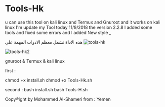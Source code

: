 # Tools-Hk
u can use this tool on kali linux and Termux and Gnuroot
and it works on kali linux
I'm update my Tool today 11/9/2018
the version 2.2.8
I added some tools 
and fixed some errors 
and I added New style *_*

 هذه الاداة تشمل معظم الادوات المهمة على
![tools-hk](https://user-images.githubusercontent.com/35074237/166089845-bddcfec3-2b3e-40cd-a675-76a2bfc00b80.png)

 ![tools-hk2](https://user-images.githubusercontent.com/35074237/166089860-d8f6e1cb-6f42-43a1-955a-9437d1c80e88.png)

 gnuroot &amp; Termux & kali linux
 
 first :
 
 chmod +x install.sh
 chmod +x Tools-Hk.sh
 
 second :
 bash install.sh
 bash Tools-H.sh

Copy®ight by Mohammed Al-Shameri
from : Yemen 
 

